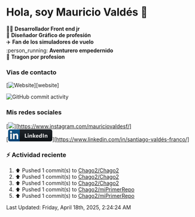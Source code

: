# Hola, soy Mauricio Valdés 👋

:technologist: **Desarrollador Front end jr** <br>
:art: **Diseñador Gráfico de profesión** <br>
:airplane: **Fan de los simuladores de vuelo** <br> 
:person_running: **Aventurero empedernido** <br>
:taco: **Tragon por profesion** <br>

### Vias de contacto

[![Website](https://img.shields.io/badge/https://chago2.github.io-up-green?style=for-the-badge)][website]

![GitHub commit activity](https://img.shields.io/github/commit-activity/w/Chago2/Chago2)

### Mis redes sociales

[<img src="/assetsinstagram.png"/>][https://www.instagram.com/mauriciovaldesf/]<br>
[<img src="/assets/social/linkedin.png"/>][https://www.linkedin.com/in/santiago-valdés-franco/]

### :zap: Actividad reciente

<!--RECENT_ACTIVITY:start-->
1. ⬆️ Pushed 1 commit(s) to [Chago2/Chago2](https://github.com/Chago2/Chago2)<br>
2. ⬆️ Pushed 1 commit(s) to [Chago2/Chago2](https://github.com/Chago2/Chago2)<br>
3. ⬆️ Pushed 1 commit(s) to [Chago2/Chago2](https://github.com/Chago2/Chago2)<br>
4. ⬆️ Pushed 1 commit(s) to [Chago2/miPrimerRepo](https://github.com/Chago2/miPrimerRepo)<br>
5. ⬆️ Pushed 1 commit(s) to [Chago2/miPrimerRepo](https://github.com/Chago2/miPrimerRepo)<br>
<!--RECENT_ACTIVITY:end-->

<!--RECENT_ACTIVITY:last_update-->
Last Updated: Friday, April 18th, 2025, 2:24:24 AM
<!--RECENT_ACTIVITY:last_update_end-->
